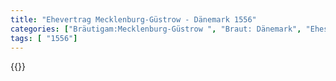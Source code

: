 ```yaml
---
title: "Ehevertrag Mecklenburg-Güstrow - Dänemark 1556"
categories: ["Bräutigam:Mecklenburg-Güstrow ", "Braut: Dänemark", "Eheschließung vollzogen?:Ja", "verschiedenkonfessionelle Ehe?:Nein", "Dynastie Bräutigam:Mecklenburg", "Akteur Bräutigam:Mecklenburg", "Akteur Braut:Oldenburg (Dänemark)", "Textbezug?:nein", "Ständisch?:nein", "Ratifikation?:ja", "Sonstiges?:ja", "Bräutigam:Mecklenburg-Güstrow ", "Braut: Dänemark"]
tags: [ "1556"]
---
```

<!--more-->
{{<v201>}}